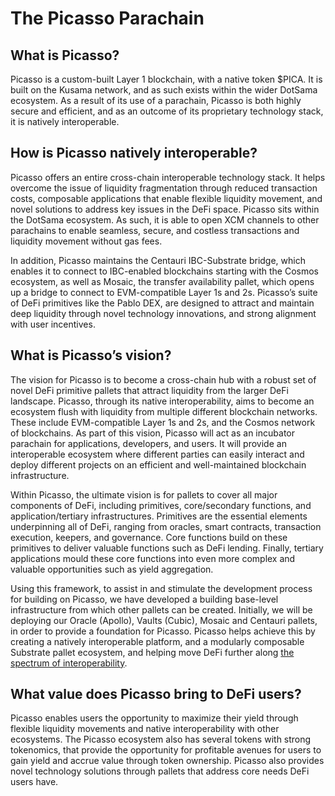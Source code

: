 # The Picasso Parachain 

## What is Picasso?

Picasso is a custom-built Layer 1 blockchain, with a native token $PICA. It is built on the Kusama network, and as such 
exists within the wider DotSama ecosystem. As a result of its use of a parachain, Picasso is both highly secure and 
efficient, and as an outcome of its proprietary technology stack, it is natively interoperable.


## How is Picasso natively interoperable?

Picasso offers an entire cross-chain interoperable technology stack. It helps overcome the issue of liquidity 
fragmentation through reduced transaction costs, composable applications that enable flexible liquidity movement, and 
novel solutions to address key issues in the DeFi space. Picasso sits within the DotSama ecosystem. As such, it is able 
to open XCM channels to other parachains to enable seamless, secure, and costless transactions and liquidity movement 
without gas fees. 

In addition, Picasso maintains the Centauri IBC-Substrate bridge, which enables it to connect to IBC-enabled blockchains
starting with the Cosmos ecosystem, as well as Mosaic, the transfer availability pallet, which opens up a bridge to 
connect to EVM-compatible Layer 1s and 2s. Picasso’s suite of DeFi primitives like the Pablo DEX, are designed to 
attract and maintain deep liquidity through novel technology innovations, and strong alignment with user incentives.


## What is Picasso’s vision?

The vision for Picasso is to become a cross-chain hub with a robust set of novel DeFi primitive pallets that attract 
liquidity from the larger DeFi landscape. Picasso, through its native interoperability, aims to become an ecosystem 
flush with liquidity from multiple different blockchain networks. These include EVM-compatible Layer 1s and 2s, and the 
Cosmos network of blockchains. As part of this vision, Picasso will act as an incubator parachain for applications, 
developers, and users. It will provide an interoperable ecosystem where different parties can easily interact and deploy
different projects on an efficient and well-maintained blockchain infrastructure.

Within Picasso, the ultimate vision is for pallets to cover all major components of DeFi, including primitives, 
core/secondary functions, and application/tertiary infrastructures. Primitives are the essential elements underpinning 
all of DeFi, ranging from oracles, smart contracts, transaction execution, keepers, and governance. Core functions build
on these primitives to deliver valuable functions such as DeFi lending. Finally, tertiary applications mould these core 
functions into even more complex and valuable opportunities such as yield aggregation.



Using this framework, to assist in and stimulate the development process for building on Picasso, we have developed a 
building base-level infrastructure from which other pallets can be created. Initially, we will be deploying our Oracle 
(Apollo), Vaults (Cubic), Mosaic and Centauri pallets, in order to provide a foundation for Picasso. Picasso helps 
achieve this by creating a natively interoperable platform, and a modularly composable Substrate pallet ecosystem, and 
helping move DeFi further along 
[the spectrum of interoperability](https://medium.com/composable-finance/the-philosophy-of-the-cross-chain-ecosystem-a-continuum-of-interoperability-33ed81350190).


## What value does Picasso bring to DeFi users?

Picasso enables users the opportunity to maximize their yield through flexible liquidity movements and native 
interoperability with other ecosystems. The Picasso ecosystem also has several tokens with strong tokenomics, that 
provide the opportunity for profitable avenues for users to gain yield and accrue value through token ownership. 
Picasso also provides novel technology solutions through pallets that address core needs DeFi users have. 
